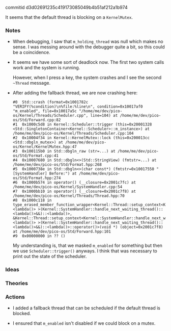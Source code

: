 commitid d3d02691235c419173085049b4b51af212a1b974

It seems that the default thread is blocking on a `KernelMutex`.

### Notes

-   When debugging, I saw that `m_holding_thread` was null which makes no sense.
    I was messing around with the debugger quite a bit, so this could be a coincidence.

-   It seems we have some sort of deadlock now.
    The first two system calls work and the system is running.

    However, when I press a key, the system crashes and I see the second `~Thread` message.

-   After adding the fallback thread, we are now crashing here:

    ```none
    #0  Std::crash (format=0x1001782c "VERIFY(%condition)\n%file:%line\n", condition=0x10017af0 "m_enabled", file=0x10017a5c "/home/me/dev/pico-os/Kernel/Threads/Scheduler.cpp", line=104) at /home/me/dev/pico-os/Std/Forward.cpp:82
    #1  0x1000c5d8 in Kernel::Scheduler::trigger (this=0x20001328 <Std::SingletonContainer<Kernel::Scheduler>::m_instance>) at /home/me/dev/pico-os/Kernel/Threads/Scheduler.cpp:104
    #2  0x10004f34 in Kernel::KernelMutex::lock (this=0x200013cc <Std::dbgln_mutex>) at /home/me/dev/pico-os/Kernel/KernelMutex.hpp:47
    #3  0x100115b0 in Std::dbgln_raw (str=...) at /home/me/dev/pico-os/Std/Format.cpp:41
    #4  0x10007680 in Std::dbgln<>(Std::StringView) (fmtstr=...) at /home/me/dev/pico-os/Std/Format.hpp:268
    #5  0x1000738e in Std::dbgln<>(char const*) (fmtstr=0x10017550 "[SystemHandler] Before:") at /home/me/dev/pico-os/Std/Format.hpp:274
    #6  0x1000b574 in operator() (__closure=0x2001c7fc) at /home/me/dev/pico-os/Kernel/SystemHandler.cpp:54
    #7  0x1000bb10 in operator() (__closure=0x2001c7f8) at /home/me/dev/pico-os/Kernel/Threads/Thread.hpp:70
    #8  0x1000c118 in type_erased_member_function_wrapper<Kernel::Thread::setup_context<Kernel::SystemHandler::handle_next_waiting_thread()::<lambda()> >(Kernel::SystemHandler::handle_next_waiting_thread()::<lambda()>&&)::<lambda()>, &Kernel::Thread::setup_context<Kernel::SystemHandler::handle_next_waiting_thread()::<lambda()> >(Kernel::SystemHandler::handle_next_waiting_thread()::<lambda()>&&)::<lambda()>::operator()>(void *) (object=0x2001c7f8) at /home/me/dev/pico-os/Std/Forward.hpp:101
    #9  0x00000000 in ?? ()
    ```

    My understanding is, that we masked `m_enabled` for something but then we use `Scheduler::trigger()` anyways.
    I think that was necessary to print out the state of the scheduler.

### Ideas

### Theories

### Actions

-   I added a fallback thread that can be scheduled if the default thread is blocked.

-   I ensured that `m_enabled` isn't disabled if we could block on a mutex.
